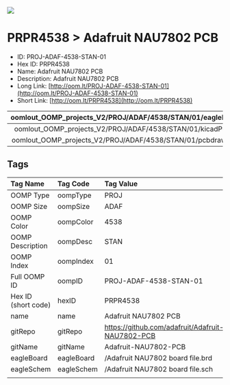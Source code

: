 


  
![][im]
# PRPR4538 > Adafruit NAU7802 PCB

- ID: PROJ-ADAF-4538-STAN-01
- Hex ID: PRPR4538
- Name: Adafruit NAU7802 PCB
- Description: Adafruit NAU7802 PCB
- Long Link: [http://oom.lt/PROJ-ADAF-4538-STAN-01](http://oom.lt/PROJ-ADAF-4538-STAN-01)
- Short Link: [http://oom.lt/PRPR4538](http://oom.lt/PRPR4538)
  

|oomlout_OOMP_projects_V2/PROJ/ADAF/4538/STAN/01/eagleImage.png|oomlout_OOMP_projects_V2/PROJ/ADAF/4538/STAN/01/eagleSchemImage.png|oomlout_OOMP_projects_V2/PROJ/ADAF/4538/STAN/01/kicadPcb3dFront.png|oomlout_OOMP_projects_V2/PROJ/ADAF/4538/STAN/01/kicadPcb3dBack.png|
| :---: | :---: | :---: | :---: |
|oomlout_OOMP_projects_V2/PROJ/ADAF/4538/STAN/01/kicadPcb3d.png|oomlout_OOMP_projects_V2/PROJ/ADAF/4538/STAN/01/bomBack.png|oomlout_OOMP_projects_V2/PROJ/ADAF/4538/STAN/01/bomFront.png|oomlout_OOMP_projects_V2/PROJ/ADAF/4538/STAN/01/pcbdraw.svg|
|oomlout_OOMP_projects_V2/PROJ/ADAF/4538/STAN/01/pcbdrawBack.svg||||

## Tags
  

|Tag Name|Tag Code|Tag Value|
| :--- | :--- | :--- |
|OOMP Type|oompType|PROJ|
|OOMP Size|oompSize|ADAF|
|OOMP Color|oompColor|4538|
|OOMP Description|oompDesc|STAN|
|OOMP Index|oompIndex|01|
|Full OOMP ID|oompID|PROJ-ADAF-4538-STAN-01|
|Hex ID (short code)|hexID|PRPR4538|
|name|name|Adafruit NAU7802 PCB|
|gitRepo|gitRepo|https://github.com/adafruit/Adafruit-NAU7802-PCB|
|gitName|gitName|Adafruit-NAU7802-PCB|
|eagleBoard|eagleBoard|/Adafruit NAU7802 board file.brd|
|eagleSchem|eagleSchem|/Adafruit NAU7802 board file.sch|
||||



[im]: PROJ/ADAF/4538/STAN/01/kicadPcb3d_450.png
